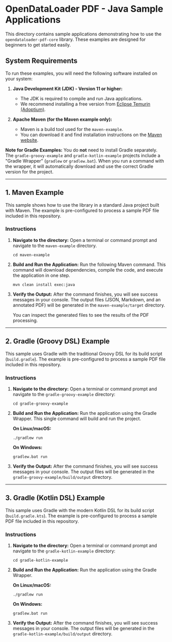 # OpenDataLoader PDF - Java Sample Applications

This directory contains sample applications demonstrating how to use the `opendataloader-pdf-core` library. These examples are designed for beginners to get started easily.

## System Requirements

To run these examples, you will need the following software installed on your system:

1.  **Java Development Kit (JDK) - Version 11 or higher:**
    *   The JDK is required to compile and run Java applications.
    *   We recommend installing a free version from [Eclipse Temurin (Adoptium)](https://adoptium.net/).

2.  **Apache Maven (for the Maven example only):**
    *   Maven is a build tool used for the `maven-example`.
    *   You can download it and find installation instructions on the [Maven website](https://maven.apache.org/download.cgi).

**Note for Gradle Examples:** You do **not** need to install Gradle separately. The `gradle-groovy-example` and `gradle-kotlin-example` projects include a "Gradle Wrapper" (`gradlew` or `gradlew.bat`). When you run a command with the wrapper, it will automatically download and use the correct Gradle version for the project.

---

## 1. Maven Example

This sample shows how to use the library in a standard Java project built with Maven. The example is pre-configured to process a sample PDF file included in this repository.

### Instructions

1.  **Navigate to the directory:**
    Open a terminal or command prompt and navigate to the `maven-example` directory.
    ```shell
    cd maven-example
    ```

2.  **Build and Run the Application:**
    Run the following Maven command. This command will download dependencies, compile the code, and execute the application in one step.
    ```shell
    mvn clean install exec:java
    ```

3.  **Verify the Output:**
    After the command finishes, you will see success messages in your console. The output files (JSON, Markdown, and an annotated PDF) will be generated in the `maven-example/target` directory.

    You can inspect the generated files to see the results of the PDF processing.

---

## 2. Gradle (Groovy DSL) Example

This sample uses Gradle with the traditional Groovy DSL for its build script (`build.gradle`). The example is pre-configured to process a sample PDF file included in this repository.

### Instructions

1.  **Navigate to the directory:**
    Open a terminal or command prompt and navigate to the `gradle-groovy-example` directory:
    ```shell
    cd gradle-groovy-example
    ```

2.  **Build and Run the Application:**
    Run the application using the Gradle Wrapper. This single command will build and run the project.

    **On Linux/macOS:**
    ```shell
    ./gradlew run
    ```
    **On Windows:**
    ```shell
    gradlew.bat run
    ```

3.  **Verify the Output:**
    After the command finishes, you will see success messages in your console. The output files will be generated in the `gradle-groovy-example/build/output` directory.

---

## 3. Gradle (Kotlin DSL) Example

This sample uses Gradle with the modern Kotlin DSL for its build script (`build.gradle.kts`). The example is pre-configured to process a sample PDF file included in this repository.

### Instructions

1.  **Navigate to the directory:**
    Open a terminal or command prompt and navigate to the `gradle-kotlin-example` directory:
    ```shell
    cd gradle-kotlin-example
    ```

2.  **Build and Run the Application:**
    Run the application using the Gradle Wrapper.

    **On Linux/macOS:**
    ```shell
    ./gradlew run
    ```
    **On Windows:**
    ```shell
    gradlew.bat run
    ```

3.  **Verify the Output:**
    After the command finishes, you will see success messages in your console. The output files will be generated in the `gradle-kotlin-example/build/output` directory.
